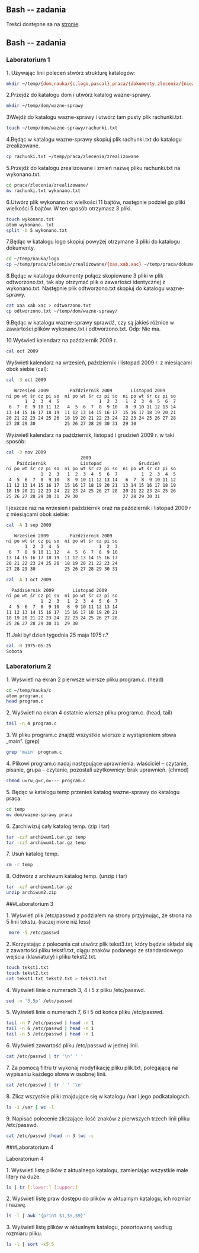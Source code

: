 ## Bash -- zadania

Treści dostępne sa na [stronie](http://wbzyl.inf.ug.edu.pl/sp/labs01).

## Bash -- zadania
### Laboratorium 1

1\. Używając linii poleceń stwórz strukturę katalogów:
```sh
mkdir ~/temp/{dom,nauka/{c,logo,pascal},praca/{dokumenty,zlecenia/{niezrealizowane,zrealizowane}}} -p

```
2\.Przejdź do katalogu dom i utwórz katalog wazne-sprawy.
```sh
mkdir ~/temp/dom/wazne-sprawy
```

3\Wejdź do katalogu wazne-sprawy i utwórz tam pusty plik rachunki.txt.
```sh
touch ~/temp/dom/wazne-sprawy/rachunki.txt
```

4\.Będąc w katalogu wazne-sprawy skopiuj plik rachunki.txt do katalogu zrealizowane.
```sh
cp rachunki.txt ~/temp/praca/zlecenia/zrealizowane
```

5\.Przejdź do katalogu zrealizowane i zmień nazwę pliku rachunki.txt na wykonano.txt.
```sh
cd praca/zlecenia/zrealizowane/
mv rachunki.txt wykonano.txt
```

6\.Utwórz plik wykonano.txt wielkości 11 bajtów, następnie podziel go pliki wielkości 5 bajtów. W ten sposób otrzymasz 3 pliki.
```sh
touch wykonano.txt
atom wykonano. txt
split -b 5 wykonano.txt
```

7\.Będąc w katalogu logo skopiuj powyżej otrzymane 3 pliki do katalogu dokumenty.
```sh
cd ~/temp/nauka/logo
cp ~/temp/praca/zlecenia/zrealizowane/{xaa,xab,xac} ~/temp/praca/dokumenty/
```

8\.Będąc w katalogu dokumenty połącz skopiowane 3 pliki w plik odtworzono.txt, tak aby otrzymać plik o zawartości identycznej z wykonano.txt. Następnie plik odtworzono.txt skopiuj do katalogu wazne-sprawy.
```sh
cat xaa xab xac > odtworzono.txt
cp odtworzono.txt ~/temp/dom/wazne-sprawy/
```

9\.Będąc w katalogu wazne-sprawy sprawdź, czy są jakieś różnice w zawartości plików wykonano.txt i odtworzono.txt.
Odp: Nie ma. 

10\.Wyświetl kalendarz na październik 2009 r.
```sh
cal oct 2009
```

Wyświetl kalendarz na wrzesień, październik i listopad 2009 r. z miesiącami obok siebie (cal):
```sh
cal -3 oct 2009

   Wrzesień 2009        Październik 2009       Listopad 2009      
ni po wt śr cz pi so  ni po wt śr cz pi so  ni po wt śr cz pi so  
       1  2  3  4  5               1  2  3   1  2  3  4  5  6  7  
 6  7  8  9 10 11 12   4  5  6  7  8  9 10   8  9 10 11 12 13 14  
13 14 15 16 17 18 19  11 12 13 14 15 16 17  15 16 17 18 19 20 21  
20 21 22 23 24 25 26  18 19 20 21 22 23 24  22 23 24 25 26 27 28  
27 28 29 30           25 26 27 28 29 30 31  29 30 
```

Wyświetl kalendarz na październik, listopad i grudzień 2009 r. w taki sposób:
```sh
cal -3 nov 2009
                            2009
    Październik             Listopad              Grudzień        
ni po wt śr cz pi so  ni po wt śr cz pi so  ni po wt śr cz pi so  
             1  2  3   1  2  3  4  5  6  7         1  2  3  4  5  
 4  5  6  7  8  9 10   8  9 10 11 12 13 14   6  7  8  9 10 11 12  
11 12 13 14 15 16 17  15 16 17 18 19 20 21  13 14 15 16 17 18 19  
18 19 20 21 22 23 24  22 23 24 25 26 27 28  20 21 22 23 24 25 26  
25 26 27 28 29 30 31  29 30                 27 28 29 30 31   
```
I jeszcze raz na wrzesień i październik oraz na październik i listopad 2009 r z miesiącami obok siebie:
```sh
cal -A 1 sep 2009

   Wrzesień 2009        Październik 2009    
ni po wt śr cz pi so  ni po wt śr cz pi so  
       1  2  3  4  5               1  2  3  
 6  7  8  9 10 11 12   4  5  6  7  8  9 10  
13 14 15 16 17 18 19  11 12 13 14 15 16 17  
20 21 22 23 24 25 26  18 19 20 21 22 23 24  
27 28 29 30           25 26 27 28 29 30 31  

cal -A 1 oct 2009

  Październik 2009       Listopad 2009      
ni po wt śr cz pi so  ni po wt śr cz pi so  
             1  2  3   1  2  3  4  5  6  7  
 4  5  6  7  8  9 10   8  9 10 11 12 13 14  
11 12 13 14 15 16 17  15 16 17 18 19 20 21  
18 19 20 21 22 23 24  22 23 24 25 26 27 28  
25 26 27 28 29 30 31  29 30 
```

11\.Jaki był dzień tygodnia 25 maja 1975 r.?

```sh
cal -H 1975-05-25
Sobota
```
### Laboratorium 2

1\. Wyświetl na ekran 2 pierwsze wiersze pliku program.c. (head)
```sh
cd ~/temp/nauka/c
atom program.c
head program.c
```
2\. Wyświetl na ekran 4 ostatnie wiersze pliku program.c. (head, tail)
```sh
tail -n 4 program.c
```

3\. W pliku program.c znajdź wszystkie wiersze z wystąpieniem słowa „main”. (grep)
```sh
grep 'main' program.c
```
4\. Plikowi program.c nadaj następujące uprawnienia: właściciel – czytanie, pisanie, grupa – czytanie, pozostali użytkownicy: brak uprawnień. (chmod)
```sh
chmod u=rw,g=r,o=--- program.c
```
5\. Będąc w katalogu temp przenieś katalog wazne-sprawy do katalogu praca.
```sh
cd temp
mv dom/wazne-sprawy praca
```
6\. Zarchiwizuj cały katalog temp. (zip i tar)
```sh
tar -czf archiwum1.tar.gz temp
tar -czf archiwum1.tar.gz temp
```
7\. Usuń katalog temp.
```sh
rm -r temp
```

8\. Odtwórz z archiwum katalog temp. (unzip i tar)
```sh
tar -xzf archiwum1.tar.gz
unzip archiwum2.zip
```
###Laboratorium 3

1\. Wyświetl plik /etc/passwd z podziałem na strony przyjmując, że strona na 5 linii tekstu. (raczej more niż less)
```sh
 more -5 /etc/passwd
 ```
2\. Korzystając z polecenia cat utwórz plik tekst3.txt, który będzie składał się z zawartości pliku tekst1.txt, ciągu znaków podanego ze standardowego wejścia (klawiatury) i pliku tekst2.txt.
```sh
touch tekst1.txt
touch tekst2.txt
cat tekst1.txt tekst2.txt > tekst3.txt
```

4\. Wyświetl linie o numerach 3, 4 i 5 z pliku /etc/passwd.
```sh
sed -n '3,5p' /etc/passwd
```

5\. Wyświetl linie o numerach 7, 6 i 5 od końca pliku /etc/passwd.
```sh
tail -n 7 /etc/passwd | head -n 1
tail -n 6 /etc/passwd | head -n 1
tail -n 5 /etc/passwd | head -n 1
```

6\. Wyświetl zawartość pliku /etc/passwd w jednej linii.
```sh
cat /etc/passwd | tr '\n' ' '
```
7\. Za pomocą filtru tr wykonaj modyfikację pliku plik.txt, polegającą na wypisaniu każdego słowa w osobnej linii.
```sh
cat /etc/passwd | tr ' ' '\n'
```
8\. Zlicz wszystkie pliki znajdujące się w katalogu /var i jego podkatalogach.
```sh
ls -1 /var | wc -l
```
9\. Napisać polecenie zliczające ilość znaków z pierwszych trzech linii pliku /etc/passwd.
```sh
cat /etc/passwd |head -n 3 |wc -c
```
###Laboratorium 4

Laboratorium 4

1\. Wyświetl listę plików z aktualnego katalogu, zamieniając wszystkie małe litery na duże.
```sh
ls | tr [:lower:] [:upper:]
```
2\. Wyświetl listę praw dostępu do plików w aktualnym katalogu, ich rozmiar i nazwę.
```sh
ls -l | awk '{print $1,$5,$9}'
```
3\. Wyświetl listę plików w aktualnym katalogu, posortowaną według rozmiaru pliku.
```sh
ls -l | sort -k5,5
```

